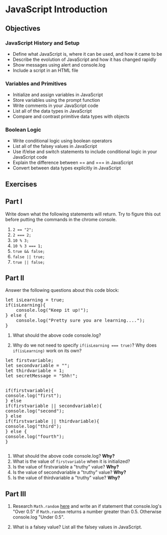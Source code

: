 # JavaScript Introduction

## Objectives

### JavaScript History and Setup
- Define what JavaScript is, where it can be used, and how it came to be
- Describe the evolution of JavaScript and how it has changed rapidly
- Show messages using alert and console.log
- Include a script in an HTML file

### Variables and Primitives
- Initialize and assign variables in JavaScript
- Store variables using the prompt function
- Write comments in your JavaScript code
- List all of the data types in JavaScript
- Compare and contrast primitive data types with objects

### Boolean Logic
- Write conditional logic using boolean operators
- List all of the falsey values in JavaScript
- Use if/else and switch statements to include conditional logic in your JavaScript code
- Explain the difference between == and === in JavaScript
- Convert between data types explicitly in JavaScript

## Exercises

<h2>Part I</h2>

<p>Write down what the following statements will return. Try to figure this out before putting the commands in the chrome console.</p>

<ol>
<li><code>2 == &quot;2&quot;;</code></li>
<li><code>2 === 2;</code></li>
<li><code>10 % 3;</code></li>
<li><code>10 % 3 === 1;</code></li>
<li><code>true &amp;&amp; false;</code></li>
<li><code>false || true;</code></li>
<li><code>true || false;</code></li>
</ol>

<h2>Part II</h2>

<p>Answer the following questions about this code block:</p>
<div class="CodeRay">
  <div class="code"><pre>let isLearning = <span class="predefined-constant">true</span>;
<span class="keyword">if</span>(isLearning){
    console.log(<span class="string"><span class="delimiter">&quot;</span><span class="content">Keep it up!</span><span class="delimiter">&quot;</span></span>);
} <span class="keyword">else</span> {
    console.log(<span class="string"><span class="delimiter">&quot;</span><span class="content">Pretty sure you are learning....</span><span class="delimiter">&quot;</span></span>);
}
</pre></div>
</div>

<ol>
<li><p>What should the above code console.log?</p></li>
<li><p>Why do we not need to specify <code>if(isLearning === true)</code>? Why does <code>if(isLearning)</code> work on its own?</p></li>
</ol>
<div class="CodeRay">
  <div class="code"><pre>let firstvariable;
let secondvariable = <span class="string"><span class="delimiter">&quot;</span><span class="delimiter">&quot;</span></span>;
let thirdvariable = <span class="integer">1</span>;
let secretMessage = <span class="string"><span class="delimiter">&quot;</span><span class="content">Shh!</span><span class="delimiter">&quot;</span></span>;

<span class="keyword">if</span>(firstvariable){
    console.log(<span class="string"><span class="delimiter">&quot;</span><span class="content">first</span><span class="delimiter">&quot;</span></span>);
} <span class="keyword">else</span> <span class="keyword">if</span>(firstvariable || secondvariable){
    console.log(<span class="string"><span class="delimiter">&quot;</span><span class="content">second</span><span class="delimiter">&quot;</span></span>);
} <span class="keyword">else</span> <span class="keyword">if</span>(firstvariable || thirdvariable){
    console.log(<span class="string"><span class="delimiter">&quot;</span><span class="content">third</span><span class="delimiter">&quot;</span></span>);
} <span class="keyword">else</span> {
    console.log(<span class="string"><span class="delimiter">&quot;</span><span class="content">fourth</span><span class="delimiter">&quot;</span></span>);
}
</pre></div>
</div>

<ol>
<li>What should the above code console.log? <strong>Why?</strong></li>
<li>What is the value of <code>firstvariable</code> when it is initialized?</li>
<li>Is the value of firstvariable a &quot;truthy&quot; value? <strong>Why?</strong></li>
<li>Is the value of secondvariable a &quot;truthy&quot; value? <strong>Why?</strong></li>
<li>Is the value of thirdvariable a &quot;truthy&quot; value? <strong>Why?</strong></li>
</ol>

<h2>Part III</h2>

<ol>
<li><p>Research <code>Math.random</code> <a target="_blank" href="https://developer.mozilla.org/en-US/docs/Web/JavaScript/Reference/Global_Objects/Math/random" rel="noopener noreferrer">here</a> and write an if statement that console.log&#39;s &quot;Over 0.5&quot; if <code>Math.random</code> returns a number greater than 0.5. Otherwise console.log &quot;Under 0.5&quot;.</p></li>
<li><p>What is a falsey value? List all the falsey values in JavaScript.</p></li>
</ol>